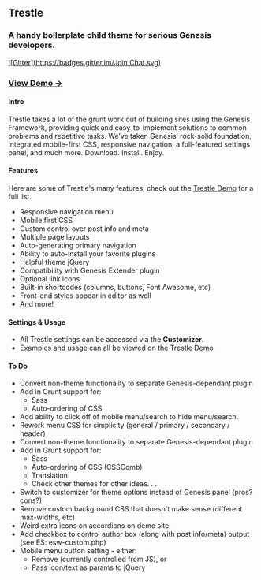 Trestle
---------------------

### A handy boilerplate child theme for serious Genesis developers.
[![Gitter](https://badges.gitter.im/Join Chat.svg)](https://gitter.im/MickeyKay/trestle?utm_source=badge&utm_medium=badge&utm_campaign=pr-badge&utm_content=badge)

### [View Demo &rarr;](http://demo.mightyminnow.com/theme/trestle/)

#### Intro
Trestle takes a lot of the grunt work out of building sites using the Genesis Framework, providing quick and easy-to-implement solutions to common problems and repetitive tasks. We’ve taken Genesis’ rock-solid foundation, integrated mobile-first CSS, responsive navigation, a full-featured settings panel, and much more. Download. Install. Enjoy.

#### Features
Here are some of Trestle's many features, check out the [Trestle Demo](http://demo.mightyminnow.com/theme/trestle/) for a full list.
* Responsive navigation menu
* Mobile first CSS
* Custom control over post info and meta
* Multiple page layouts
* Auto-generating primary navigation
* Ability to auto-install your favorite plugins
* Helpful theme jQuery
* Compatibility with Genesis Extender plugin
* Optional link icons
* Built-in shortcodes (columns, buttons, Font Awesome, etc)
* Front-end styles appear in editor as well
* And more!

#### Settings & Usage
* All Trestle settings can be accessed via the **Customizer**.
* Examples and usage can all be viewed on the [Trestle Demo](http://demo.mightyminnow.com/theme/trestle/)

#### To Do
* Convert non-theme functionality to separate Genesis-dependant plugin
* Add in Grunt support for:
    * Sass
    * Auto-ordering of CSS
* Add ability to click off of mobile menu/search to hide menu/search.
* Rework menu CSS for simplicity (general / primary / secondary / header)
* Convert non-theme functionality to separate Genesis-dependant plugin
* Add in Grunt support for:
    * Sass
    * Auto-ordering of CSS (CSSComb)
    * Translation
    * Check other themes for other ideas. . .
* Switch to customizer for theme options instead of Genesis panel (pros? cons?)
* Remove custom background CSS that doesn't make sense (different max-widths, etc)
* Weird extra icons on accordions on demo site.
* Add checkbox to control author box (along with post info/meta) output (see ES: esw-custom.php)
* Mobile menu button setting - either:
   * Remove (currently controlled from JS), or
   * Pass icon/text as params to jQuery
